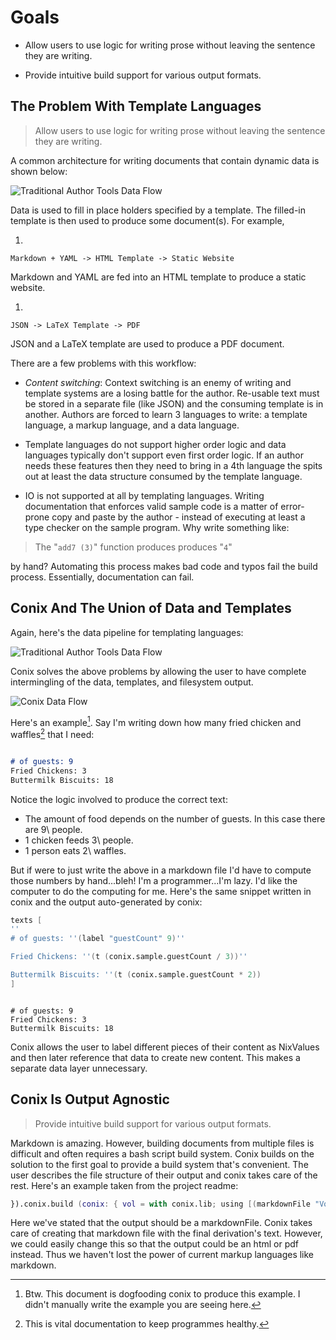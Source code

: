 # Goals


* Allow users to use logic for writing prose without leaving
the sentence they are writing.

* Provide intuitive build support for various output formats.


## The Problem With Template Languages

> Allow users to use logic for writing prose without leaving
the sentence they are writing.

A common architecture for writing documents that contain dynamic data is 
shown below:


![Traditional Author Tools Data Flow](./templatePipeline.svg)

Data is used to fill in place holders specified by a template. The filled-in
template is then used to produce some document(s). For example, 

1.
  ```
  Markdown + YAML -> HTML Template -> Static Website
  ```
  Markdown and YAML are fed into an HTML template to produce a static website. 

1.
  ```
  JSON -> LaTeX Template -> PDF
  ```
  JSON and a LaTeX template are used to produce a PDF document.

There are a few problems with this workflow:

* _Content switching_: Context switching is an enemy of writing and template systems are a losing
battle for the author.  Re-usable text must be stored in a separate file
(like JSON) and the consuming template is in another. Authors are forced to
learn 3 languages to write: a template language, a markup language, and a
data language.

* Template languages do not support higher order logic and data languages
typically don't support even first order logic. If an author needs these
features then they need to bring in a 4th language the spits out at least
the data structure consumed by the template language.

* IO is not supported at all by templating languages. Writing documentation
that enforces valid sample code is a matter of error-prone copy and paste by
the author - instead of executing at least a type checker on the sample
program. Why write something like:

> The "`add7 (3)`" function produces produces "`4`"

by hand? Automating this process makes bad code and typos fail the build
process.  Essentially, documentation can fail.

## Conix And The Union of Data and Templates

Again, here's the data pipeline for templating languages:


![Traditional Author Tools Data Flow](./templatePipeline.svg)

Conix solves the above problems by allowing the user to have complete 
intermingling of the data, templates, and filesystem output.


![Conix Data Flow](./conixPipeline.svg)

Here's an example[^2]. Say I'm writing down how many fried chicken and waffles[^1]
that I need:

[^1]: This is vital documentation to keep programmes healthy.
[^2]: Btw. This document is dogfooding conix to produce this example. I didn't manually write 
the example you are seeing here.

  ```markdown

# of guests: 9
Fried Chickens: 3
Buttermilk Biscuits: 18
  ``` 

Notice the logic involved to produce the correct text:

  * The amount of food depends on the number of guests. In this case there are
9\ people.
  * 1 chicken feeds 3\ people.
  * 1 person eats 2\ waffles.

But if were to just write the above in a markdown file I'd have to compute
those numbers by hand...bleh! I'm a programmer...I'm lazy. I'd like the
computer to do the computing for me. Here's the same snippet written in conix
and the output auto-generated by conix:

```nix
texts [
'' 
# of guests: ''(label "guestCount" 9)''

Fried Chickens: ''(t (conix.sample.guestCount / 3))''

Buttermilk Biscuits: ''(t (conix.sample.guestCount * 2))
]


```
```

# of guests: 9
Fried Chickens: 3
Buttermilk Biscuits: 18
```


Conix allows the user to label different pieces of their content as NixValues and then later
reference that data to create new content. This makes a separate data layer unnecessary.

## Conix Is Output Agnostic

> Provide intuitive build support for various output formats.

Markdown is amazing. However, building documents from multiple files is
difficult and often requires a bash script build system. Conix builds on the
solution to the first goal to provide a build system that's convenient.
The user describes the file structure of their output and conix takes
care of the rest. Here's an example taken from the project readme:

```nix
}).conix.build (conix: { vol = with conix.lib; using [(markdownFile "Volunteers")] (texts [
```

Here we've stated that the output should be a markdownFile. Conix takes care of
creating that markdown file with the final derivation's text.  However, we
could easily change this so that the output could be an html or pdf instead.
Thus we haven't lost the power of current markup languages like markdown.

